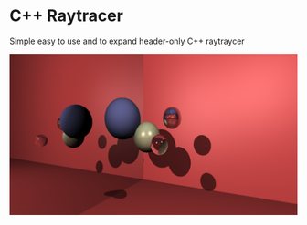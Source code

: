 # C++ Raytracer
Simple easy to use and to expand header-only C++ raytraycer

![out.png](./example/out.png)
